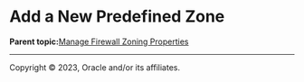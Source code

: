 # Add a New Predefined Zone

**Parent topic:**[Manage Firewall Zoning Properties](../topics/cockpit-network_configure_the_firewall.md)

---

Copyright © 2023, Oracle and/or its affiliates.

